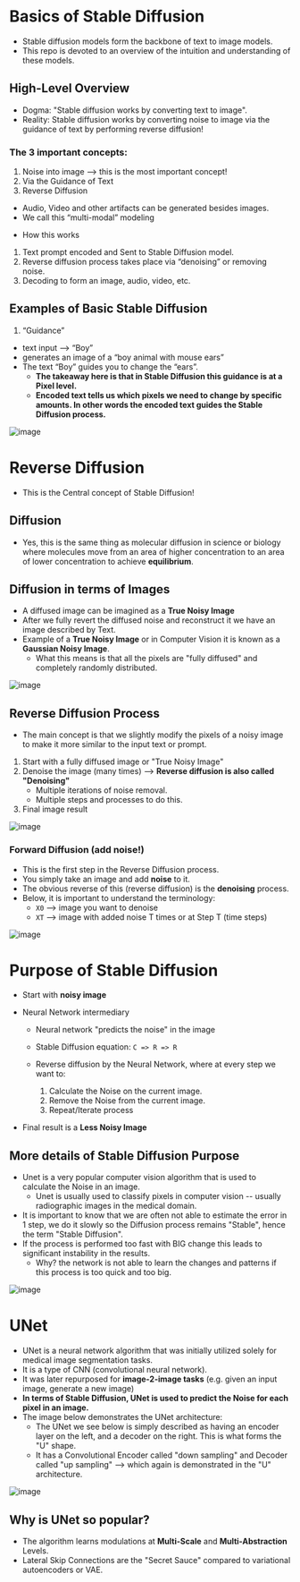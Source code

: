 # Basics of Stable Diffusion
* Stable diffusion models form the backbone of text to image models.
* This repo is devoted to an overview of the intuition and understanding of these models.


## High-Level Overview
* Dogma: "Stable diffusion works by converting text to image".
* Reality: Stable diffusion works by converting noise to image via the guidance of text by performing reverse diffusion!


### The 3 important concepts:
1. Noise into image —> this is the most important concept!
2. Via the Guidance of Text
3. Reverse Diffusion

- Audio, Video and other artifacts can be generated besides images. 
- We call this “multi-modal” modeling 


* How this works
1. Text prompt encoded and Sent to Stable Diffusion model. 
2. Reverse diffusion process takes place via “denoising” or removing noise. 
3. Decoding to form an image, audio, video, etc.


## Examples of Basic Stable Diffusion

1. “Guidance”
  * text input —> “Boy” 
  * generates an image of a “boy animal with mouse ears”
  * The text “Boy” guides you to change the “ears”.
    * **The takeaway here is that in Stable Diffusion this guidance is at a Pixel level.**
    * **Encoded text tells us which pixels we need to change by specific amounts. In other words the encoded text guides the Stable Diffusion process.**
   
![image](https://github.com/user-attachments/assets/42740b9c-c688-4100-8a2d-177974926d48)


# Reverse Diffusion
* This is the Central concept of Stable Diffusion!

## Diffusion
* Yes, this is the same thing as molecular diffusion in science or biology where molecules move from an area of higher concentration to an area of lower concentration to achieve **equilibrium**.

## Diffusion in terms of Images
* A diffused image can be imagined as a **True Noisy Image**
* After we fully revert the diffused noise and reconstruct it we have an image described by Text.
* Example of a **True Noisy Image** or in Computer Vision it is known as a **Gaussian Noisy Image**.
  * What this means is that all the pixels are "fully diffused" and completely randomly distributed. 

![image](https://github.com/user-attachments/assets/4b8af846-c99a-47f4-a4a8-752a03917d92)


## Reverse Diffusion Process
* The main concept is that we slightly modify the pixels of a noisy image to make it more similar to the input text or prompt. 


1. Start with a fully diffused image or "True Noisy Image"
2. Denoise the image (many times) --> **Reverse diffusion is also called "Denoising"**
   * Multiple iterations of noise removal.
   * Multiple steps and processes to do this. 
3. Final image result


![image](https://github.com/user-attachments/assets/bad3e008-8a65-4141-9aa1-78e8d96c6618)


### Forward Diffusion (add noise!)
* This is the first step in the Reverse Diffusion process.
* You simply take an image and add **noise** to it.
* The obvious reverse of this (reverse diffusion) is the **denoising** process.
* Below, it is important to understand the terminology:
   * `X0` --> image you want to denoise
   * `XT` --> image with added noise T times or at Step T (time steps)

![image](https://github.com/user-attachments/assets/bc33fa20-acc7-4740-8ae6-05bb9d04566e)



# Purpose of Stable Diffusion
* Start with **noisy image**
* Neural Network intermediary
   * Neural network "predicts the noise" in the image
   * Stable Diffusion equation: `C => R => R`
   * Reverse diffusion by the Neural Network, where at every step we want to:

     1. Calculate the Noise on the current image.
     2. Remove the Noise from the current image.
     3. Repeat/Iterate process 
    
* Final result is a **Less Noisy Image**


## More details of Stable Diffusion Purpose
* Unet is a very popular computer vision algorithm that is used to calculate the Noise in an image.
  * Unet is usually used to classify pixels in computer vision -- usually radiographic images in the medical domain. 
* It is important to know that we are often not able to estimate the error in 1 step, we do it slowly so the Diffusion process remains "Stable", hence the term "Stable Diffusion".
* If the process is performed too fast with BIG change this leads to significant instability in the results.
  * Why? the network is not able to learn the changes and patterns if this process is too quick and too big. 

![image](https://github.com/user-attachments/assets/7a7a4d64-4141-4e9e-8001-c5c6d5f78cb2)



# UNet
* UNet is a neural network algorithm that was initially utilized solely for medical image segmentation tasks.
* It is a type of CNN (convolutional neural network). 
* It was later repurposed for **image-2-image tasks** (e.g. given an input image, generate a new image)
* **In terms of Stable Diffusion, UNet is used to predict the Noise for each pixel in an image.**
* The image below demonstrates the UNet architecture:
   * The UNet we see below is simply described as having an encoder layer on the left, and a decoder on the right. This is what forms the "U" shape.
   * It has a Convolutional Encoder called "down sampling" and Decoder called "up sampling" --> which again is demonstrated in the "U" architecture. 

![image](https://github.com/user-attachments/assets/9548b76e-d069-4236-b73f-08bde84eb3e9)

## Why is UNet so popular?
* The algorithm learns modulations at **Multi-Scale** and **Multi-Abstraction** Levels.
* Lateral Skip Connections are the "Secret Sauce" compared to variational autoencoders or VAE. 
